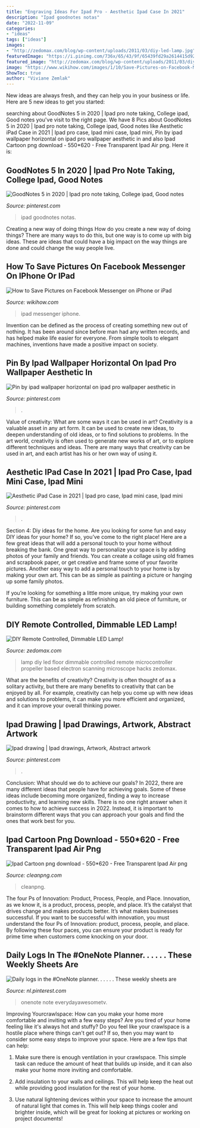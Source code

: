 ```yaml
---
title: "Engraving Ideas For Ipad Pro - Aesthetic Ipad Case In 2021"
description: "Ipad goodnotes notas"
date: "2022-11-09"
categories:
- "ideas"
tags: ["ideas"]
images:
- "http://zedomax.com/blog/wp-content/uploads/2011/03/diy-led-lamp.jpg"
featuredImage: "https://i.pinimg.com/736x/65/43/9f/65439fd29a2614415d92bf614ca170a4.jpg"
featured_image: "http://zedomax.com/blog/wp-content/uploads/2011/03/diy-led-lamp.jpg"
image: "https://www.wikihow.com/images/1/10/Save-Pictures-on-Facebook-Messenger-on-iPhone-or-iPad-Step-5.jpg"
ShowToc: true
author: "Viviane Zemlak"
---
```



New ideas are always fresh, and they can help you in your business or life. Here are 5 new ideas to get you started: 

	

		
searching about ‎GoodNotes 5 in 2020 | Ipad pro note taking, College ipad, Good notes you've visit to the right page. We have 8 Pics about ‎GoodNotes 5 in 2020 | Ipad pro note taking, College ipad, Good notes like Aesthetic iPad Case in 2021 | Ipad pro case, Ipad mini case, Ipad mini, Pin by ipad wallpaper horizontal on ipad pro wallpaper aesthetic in and also Ipad Cartoon png download - 550*620 - Free Transparent Ipad Air png. Here it is:
		
    
## ‎GoodNotes 5 In 2020 | Ipad Pro Note Taking, College Ipad, Good Notes

<img loading=lazy src="https://i.pinimg.com/736x/6d/db/d1/6ddbd15ff595910c647ec15bc1fc99a5.jpg" onerror="this.onerror=null;this.src='https://tse3.mm.bing.net/th?id=OIP.UmdR5mV0HipVWXLaIMSNEAHaHa&amp;pid=15.1';" alt="‎GoodNotes 5 in 2020 | Ipad pro note taking, College ipad, Good notes">

_Source: pinterest.com_

>ipad goodnotes notas. 

	

Creating a new way of doing things
How do you create a new way of doing things? There are many ways to do this, but one way is to come up with big ideas. These are ideas that could have a big impact on the way things are done and could change the way people live.

    
## How To Save Pictures On Facebook Messenger On IPhone Or IPad

<img loading=lazy src="https://www.wikihow.com/images/1/10/Save-Pictures-on-Facebook-Messenger-on-iPhone-or-iPad-Step-5.jpg" onerror="this.onerror=null;this.src='https://tse1.mm.bing.net/th?id=OIP.3pCe7CjKn4cF014FUwjB7wEgDY&amp;pid=15.1';" alt="How to Save Pictures on Facebook Messenger on iPhone or iPad">

_Source: wikihow.com_

>ipad messenger iphone. 

	

Invention can be defined as the process of creating something new out of nothing. It has been around since before man had any written records, and has helped make life easier for everyone. From simple tools to elegant machines, inventions have made a positive impact on society.

    
## Pin By Ipad Wallpaper Horizontal On Ipad Pro Wallpaper Aesthetic In

<img loading=lazy src="https://i.pinimg.com/736x/91/e6/ea/91e6eace4a3d2b09eb6534f767c5b388.jpg" onerror="this.onerror=null;this.src='https://tse2.mm.bing.net/th?id=OIP.wAXzBOKVzJ_CdFkO-bTtSQHaFj&amp;pid=15.1';" alt="Pin by ipad wallpaper horizontal on ipad pro wallpaper aesthetic in">

_Source: pinterest.com_

>. 

	

Value of creativity: What are some ways it can be used in art?
Creativity is a valuable asset in any art form. It can be used to create new ideas, to deepen understanding of old ideas, or to find solutions to problems. In the art world, creativity is often used to generate new works of art, or to explore different techniques and ideas. There are many ways that creativity can be used in art, and each artist has his or her own way of using it.

    
## Aesthetic IPad Case In 2021 | Ipad Pro Case, Ipad Mini Case, Ipad Mini

<img loading=lazy src="https://i.pinimg.com/736x/70/5a/f5/705af596b7a426f036b0fa27c1b3ffc3.jpg" onerror="this.onerror=null;this.src='https://tse4.mm.bing.net/th?id=OIP.OH2XJ-189o7yYTBEk9lwxgHaLH&amp;pid=15.1';" alt="Aesthetic iPad Case in 2021 | Ipad pro case, Ipad mini case, Ipad mini">

_Source: pinterest.com_

>. 

	

Section 4: Diy ideas for the home.
Are you looking for some fun and easy DIY ideas for your home? If so, you’ve come to the right place! Here are a few great ideas that will add a personal touch to your home without breaking the bank.
One great way to personalize your space is by adding photos of your family and friends. You can create a collage using old frames and scrapbook paper, or get creative and frame some of your favorite pictures. Another easy way to add a personal touch to your home is by making your own art. This can be as simple as painting a picture or hanging up some family photos.

If you’re looking for something a little more unique, try making your own furniture. This can be as simple as refinishing an old piece of furniture, or building something completely from scratch.

    
## DIY Remote Controlled, Dimmable LED Lamp!

<img loading=lazy src="http://zedomax.com/blog/wp-content/uploads/2011/03/diy-led-lamp.jpg" onerror="this.onerror=null;this.src='https://tse1.mm.bing.net/th?id=OIP.GlnZ2CPaNDPZaK-5aO11eAHaJ6&amp;pid=15.1';" alt="DIY Remote Controlled, Dimmable LED Lamp!">

_Source: zedomax.com_

>lamp diy led floor dimmable controlled remote microcontroller propeller based electron scanning microscope hacks zedomax. 

	

What are the benefits of creativity?
Creativity is often thought of as a solitary activity, but there are many benefits to creativity that can be enjoyed by all. For example, creativity can help you come up with new ideas and solutions to problems, it can make you more efficient and organized, and it can improve your overall thinking power.

    
## Ipad Drawing | Ipad Drawings, Artwork, Abstract Artwork

<img loading=lazy src="https://i.pinimg.com/736x/65/43/9f/65439fd29a2614415d92bf614ca170a4.jpg" onerror="this.onerror=null;this.src='https://tse2.mm.bing.net/th?id=OIP.HdD0RVLtRWbUDJkpPR0g-wHaJ3&amp;pid=15.1';" alt="Ipad drawing | Ipad drawings, Artwork, Abstract artwork">

_Source: pinterest.com_

>. 

	

Conclusion: What should we do to achieve our goals?
In 2022, there are many different ideas that people have for achieving goals. Some of these ideas include becoming more organized, finding a way to increase productivity, and learning new skills. There is no one right answer when it comes to how to achieve success in 2022. Instead, it is important to brainstorm different ways that you can approach your goals and find the ones that work best for you.

    
## Ipad Cartoon Png Download - 550*620 - Free Transparent Ipad Air Png

<img loading=lazy src="https://icon2.cleanpng.com/20180404/qke/kisspng-ipad-mini-2-ipad-mini-4-ipad-mini-3-ipad-4-ipad-ai-ipad-5ac49302ea4733.0001962315228321309596.jpg" onerror="this.onerror=null;this.src='https://tse4.mm.bing.net/th?id=OIP.IdOX8N_XPOPjudY1J18uwQAAAA&amp;pid=15.1';" alt="Ipad Cartoon png download - 550*620 - Free Transparent Ipad Air png">

_Source: cleanpng.com_

>cleanpng. 

	

The four Ps of Innovation: Product, Process, People, and Place.
Innovation, as we know it, is a product, process, people, and place. It’s the catalyst that drives change and makes products better. It’s what makes businesses successful.
If you want to be successful with innovation, you must understand the four Ps of Innovation: product, process, people, and place. By following these four paces, you can ensure your product is ready for prime time when customers come knocking on your door.

    
## Daily Logs In The #OneNote Planner. . . . . . These Weekly Sheets Are

<img loading=lazy src="https://i.pinimg.com/736x/26/17/c5/2617c5e72390e60cad2566667606c6ef.jpg" onerror="this.onerror=null;this.src='https://tse1.mm.bing.net/th?id=OIP.FnlB-cZ8Kht-NyToh7ykyAHaHa&amp;pid=15.1';" alt="Daily logs in the #OneNote planner. . . . . . These weekly sheets are">

_Source: nl.pinterest.com_

>onenote note everydayawesometv. 

	

Improving Yourcrawlspace: How can you make your home more comfortable and inviting with a few easy steps?
Are you tired of your home feeling like it's always hot and stuffy? Do you feel like your crawlspace is a hostile place where things can't get out? If so, then you may want to consider some easy steps to improve your space. Here are a few tips that can help:
1. Make sure there is enough ventilation in your crawlspace. This simple task can reduce the amount of heat that builds up inside, and it can also make your home more inviting and comfortable.

2. Add insulation to your walls and ceilings. This will help keep the heat out while providing good insulation for the rest of your home.

3. Use natural lightening devices within your space to increase the amount of natural light that comes in. This will help keep things cooler and brighter inside, which will be great for looking at pictures or working on project documents!

